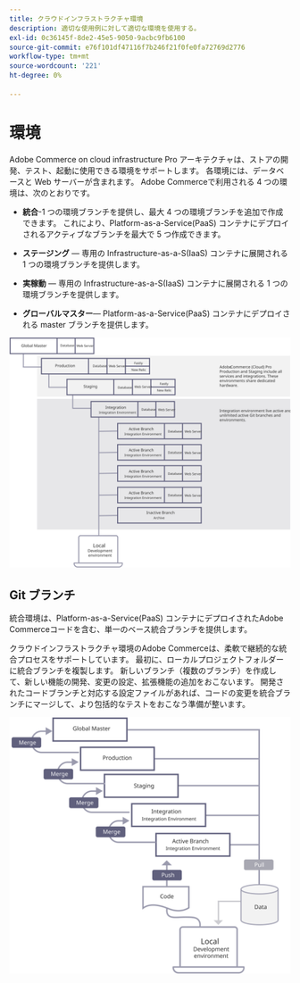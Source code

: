 ```yaml
---
title: クラウドインフラストラクチャ環境
description: 適切な使用例に対して適切な環境を使用する。
exl-id: 0c36145f-8de2-45e5-9050-9acbc9fb6100
source-git-commit: e76f101df47116f7b246f21f0fe0fa72769d2776
workflow-type: tm+mt
source-wordcount: '221'
ht-degree: 0%

---
```


# 環境

Adobe Commerce on cloud infrastructure Pro アーキテクチャは、ストアの開発、テスト、起動に使用できる環境をサポートします。 各環境には、データベースと Web サーバーが含まれます。 Adobe Commerceで利用される 4 つの環境は、次のとおりです。

- **統合**-1 つの環境ブランチを提供し、最大 4 つの環境ブランチを追加で作成できます。 これにより、Platform-as-a-Service(PaaS) コンテナにデプロイされるアクティブなブランチを最大で 5 つ作成できます。

- **ステージング** — 専用の Infrastructure-as-a-S(IaaS) コンテナに展開される 1 つの環境ブランチを提供します。

- **実稼動** — 専用の Infrastructure-as-a-S(IaaS) コンテナに展開される 1 つの環境ブランチを提供します。

- **グローバルマスター**— Platform-as-a-Service(PaaS) コンテナにデプロイされる master ブランチを提供します。

![Adobe Commerceクラウド環境間の関係を示す図](../../../assets/playbooks/environment-diagram.svg)

## Git ブランチ

統合環境は、Platform-as-a-Service(PaaS) コンテナにデプロイされたAdobe Commerceコードを含む、単一のベース統合ブランチを提供します。

クラウドインフラストラクチャ環境のAdobe Commerceは、柔軟で継続的な統合プロセスをサポートしています。 最初に、ローカルプロジェクトフォルダーに統合ブランチを複製します。 新しいブランチ（複数のブランチ）を作成して、新しい機能の開発、変更の設定、拡張機能の追加をおこないます。 開発されたコードブランチと対応する設定ファイルがあれば、コードの変更を統合ブランチにマージして、より包括的なテストをおこなう準備が整います。

![Adobe Commerceクラウド環境の Git ベースの分岐戦略を示す図](../../../assets/playbooks/branching-diagram.svg)
